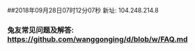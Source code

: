 ##2018年09月28日07时12分07秒 新址: 104.248.214.8
### 兔友常见问题及解答: https://github.com/wanggonging/d/blob/w/FAQ.md
